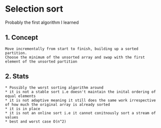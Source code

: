 # Selection sort

Probably the first algorithm I learned 

## 1. Concept 
	Move incrementally from start to finish, building up a sorted partition.
	Choose the minimum of the unsorted array and swap with the first element of the unsorted partition 

## 2. Stats
	* Possibly the worst sorting algorithm around
	* it is not a stable sort i.e doesn't maintain the inital ordering of equal elements
	* it is not adaptive meaning it still does the same work irrespective of how much the original array is already sorted
	* it is in place
	* it is not an online sort i.e it cannot conitnously sort a stream of values 
	* best and worst case O(n^2)
